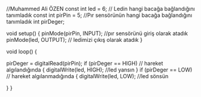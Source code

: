//Muhammed Ali ÖZEN
const int led = 6; // Ledin hangi bacağa bağlandığını tanımladık
const int pirPin = 5; //Pır sensörünün hangi bacağa bağlandığını tanımladık
int pirDeger; 

void setup() {
pinMode(pirPin, INPUT); //pır sensörünü giriş olarak atadık
pinMode(led, OUTPUT); // ledimizi çıkış olarak atadık
}

void loop() {

pirDeger = digitalRead(pirPin);
if (pirDeger == HIGH) // hareket algılandığında
{
digitalWrite(led, HIGH); //led yansın
}
if (pirDeger == LOW) // hareket algılanmadığında
{
digitalWrite(led, LOW); //led sönsün 


}
}
